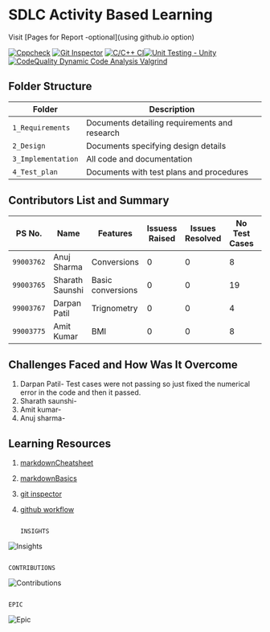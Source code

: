 # SDLC Activity Based Learning

Visit [Pages for Report -optional](using github.io option)


 [![Cppcheck](https://github.com/99003765/babu/actions/workflows/cppcheck.yml/badge.svg)](https://github.com/99003767/T6_Calculator/actions/workflows/cppcheck.yml)
 [![Git Inspector](https://github.com/99003765/babu/actions/workflows/gitinspector.yml/badge.svg)](https://github.com/99003765/babu/actions/workflows/gitinspector.yml)  [![C/C++ CI](https://github.com/99003765/babu/actions/workflows/c-cpp.yml/badge.svg)](https://github.com/99003765/babu/actions/workflows/c-cpp.yml)[![Unit Testing - Unity](https://github.com/99003765/babu/actions/workflows/unity.yml/badge.svg)](https://github.com/99003765/babu/actions/workflows/unity.yml)[![CodeQuality Dynamic Code Analysis Valgrind](https://github.com/99003765/babu/actions/workflows/CodeQuality_Dynamic.yml/badge.svg)](https://github.com/99003765/babu/actions/workflows/CodeQuality_Dynamic.yml)


## Folder Structure
Folder             | Description
-------------------| -----------------------------------------
`1_Requirements`   | Documents detailing requirements and research
`2_Design`         | Documents specifying design details
`3_Implementation` | All code and documentation
`4_Test_plan`      | Documents with test plans and procedures

## Contributors List and Summary

PS No. |  Name   |    Features    | Issuess Raised |Issues Resolved|No Test Cases|Test Case Pass
-------|---------|----------------|----------------|---------------|-------------|--------------
`99003762` | Anuj Sharma  | Conversions    |      0 | 0  |8 |8    
`99003765` | Sharath Saunshi  | Basic conversions     | 0     | 0   |19   |19 
`99003767` | Darpan Patil  | Trignometry    | 0     | 0  |4     |4  
`99003775` | Amit Kumar  | BMI    | 0    | 0   |8   |8   


## Challenges Faced and How Was It Overcome

1. Darpan Patil- Test cases were not passing so just fixed the numerical error in the code and then it passed.
2. Sharath saunshi-
3. Amit kumar-
4. Anuj sharma-

## Learning Resources
1. [markdownCheatsheet](https://github.com/adam-p/markdown-here/wiki/Markdown-Cheatsheet)
2. [markdownBasics](https://guides.github.com/features/mastering-markdown/)
3. [git inspector](https://github.com/ejwa/gitinspector.git)
4. [github workflow](https://docs.github.com/en/actions/learn-github-action)


                                                                         INSIGHTS
![Insights](https://user-images.githubusercontent.com/78848692/111102499-382a6300-8572-11eb-83be-1a94bd9eb9ba.jpg)



                                                                        CONTRIBUTIONS 
 ![Contributions](https://user-images.githubusercontent.com/78848692/111102557-63ad4d80-8572-11eb-94a8-40649c1eb3df.jpg)                                                                       





                                                                        EPIC
![Epic](https://user-images.githubusercontent.com/78848692/111103396-5e510280-8574-11eb-8575-348647fd8fdc.JPG)
